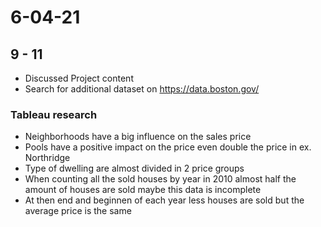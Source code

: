 # 6-04-21
## 9 - 11
- Discussed Project content
- Search for additional dataset on https://data.boston.gov/ 

### Tableau research
- Neighborhoods have a big influence on the sales price
- Pools have a positive impact on the price even 
double the price in ex. Northridge
- Type of dwelling are almost divided in 2 price groups
- When counting all the sold houses by year in 2010 almost half the amount of houses are sold maybe this data is incomplete
- At then end and beginnen of each year less houses are sold but the average price is the same
